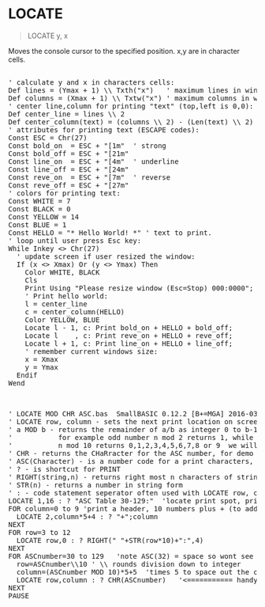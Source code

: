 # LOCATE

> LOCATE y, x

Moves the console cursor to the specified position. x,y are in character cells.

<pre>

' calculate y and x in characters cells:
Def lines = (Ymax + 1) \\ Txth("x")   ' maximum lines in window
Def columns = (Xmax + 1) \\ Txtw("x") ' maximum columns in window
' center line,column for printing "text" (top,left is 0,0):
Def center_line = lines \\ 2
Def center_column(text) = (columns \\ 2) - (Len(text) \\ 2)
' attributes for printing text (ESCAPE codes):
Const ESC = Chr(27)
Const bold_on  = ESC + "[1m"  ' strong
Const bold_off = ESC + "[21m"
Const line_on  = ESC + "[4m"  ' underline
Const line_off = ESC + "[24m"
Const reve_on  = ESC + "[7m"  ' reverse
Const reve_off = ESC + "[27m"
' colors for printing text:
Const WHITE = 7
Const BLACK = 0
Const YELLOW = 14
Const BLUE = 1
Const HELLO = "* Hello World! *" ' text to print.
' loop until user press Esc key:
While Inkey <> Chr(27)
  ' update screen if user resized the window:
  If (x <> Xmax) Or (y <> Ymax) Then
    Color WHITE, BLACK
    Cls
    Print Using "Please resize window (Esc=Stop) 000:0000"; lines, columns;
    ' Print hello world:
    l = center_line
    c = center_column(HELLO)
    Color YELLOW, BLUE
    Locate l - 1, c: Print bold_on + HELLO + bold_off;
    Locate l    , c: Print reve_on + HELLO + reve_off;
    Locate l + 1, c: Print line_on + HELLO + line_off;
    ' remember current windows size:
    x = Xmax
    y = Ymax
  Endif
Wend

</pre>

<pre>

' LOCATE MOD CHR ASC.bas  SmallBASIC 0.12.2 [B+=MGA] 2016-03-23
' LOCATE row, column - sets the next print location on screen, rows down, columns across
' a MOD b - returns the remainder of a/b as integer 0 to b-1
'           for example odd number n mod 2 returns 1, while even number n mod 2 returns 0
'           n mod 10 returns 0,1,2,3,4,5,6,7,8 or 9  we will use this in demo
' CHR - returns the CHaRracter for the ASC number, for demo we will print a chart of CHR for ASC numbers 30-129
' ASC(Character) - is a number code for a print characters, 32 is the code for a space
' ? - is shortcut for PRINT
' RIGHT(string,n) - returns right most n characters of string
' STR(n) - returns a number in string form
' : - code statement seperator often used with LOCATE row, column : ? string
LOCATE 1,16 : ? "ASC Table 30-129:"  'locate print spot, print title for our chart
FOR column=0 to 9 'print a header, 10 numbers plus + (to add to row value)
  LOCATE 2,column*5+4 : ? "+";column
NEXT
FOR row=3 to 12
  LOCATE row,0 : ? RIGHT(" "+STR(row*10)+":",4)
NEXT
FOR ASCnumber=30 to 129   'note ASC(32) = space so wont see anything in Table
  row=ASCnumber\\10 ' \\ rounds division down to integer
  column=(ASCnumber MOD 10)*5+5  'times 5 to space out the characters printed plus 5 for column labels
  LOCATE row,column : ? CHR(ASCnumber)   '<=========== handy reference
NEXT
PAUSE

</pre>

